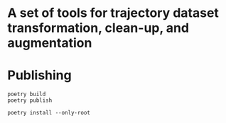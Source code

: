# A set of tools for trajectory dataset transformation, clean-up, and augmentation

# Publishing
```
poetry build
poetry publish

poetry install --only-root
```